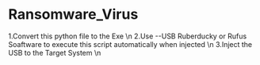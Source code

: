 # Ransomware_Virus

1.Convert this python file to the Exe \n
2.Use --USB Ruberducky or Rufus Soaftware to execute this script automatically when injected \n
3.Inject the USB to the Target System \n
